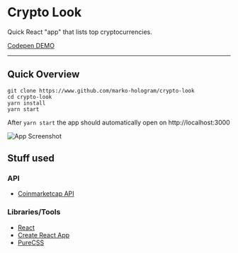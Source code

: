 # Crypto Look

Quick React "app" that lists top cryptocurrencies.

[Codepen DEMO](https://codepen.io/marko-hologram/pen/WMRExb)

---

## Quick Overview

```
git clone https://www.github.com/marko-hologram/crypto-look
cd crypto-look
yarn install
yarn start
```

After `yarn start` the app should automatically open on http://localhost:3000

![App Screenshot](https://i.imgur.com/ujBOrkD.png)

## Stuff used

### API

* [Coinmarketcap API](https://coinmarketcap.com/api/)

### Libraries/Tools

* [React](https://reactjs.org/)
* [Create React App](https://github.com/facebook/create-react-app)
* [PureCSS](https://purecss.io/)
